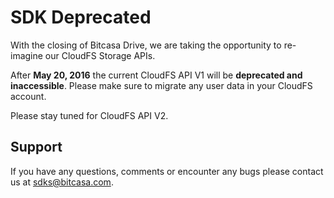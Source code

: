 # SDK Deprecated

With the closing of Bitcasa Drive, we are taking the opportunity to re-imagine our CloudFS Storage APIs.

After **May 20, 2016** the current CloudFS API V1 will be **deprecated and inaccessible**. Please make sure to migrate any user data in your CloudFS account.

Please stay tuned for CloudFS API V2.

## Support

If you have any questions, comments or encounter any bugs please contact us at sdks@bitcasa.com.
